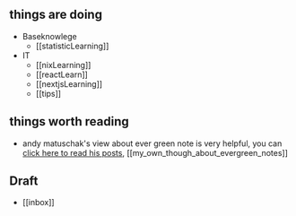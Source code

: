 

## things are doing
- Baseknowlege
	- [[statisticLearning]]
- IT
	- [[nixLearning]]
	- [[reactLearn]]
	- [[nextjsLearning]]
	- [[tips]]
## things worth reading
- andy matuschak's view about ever green note is very helpful, you can [click here to read his  posts](https://notes.andymatuschak.org/About_these_notes), [[my_own_though_about_evergreen_notes]]

## Draft
- [[inbox]]




